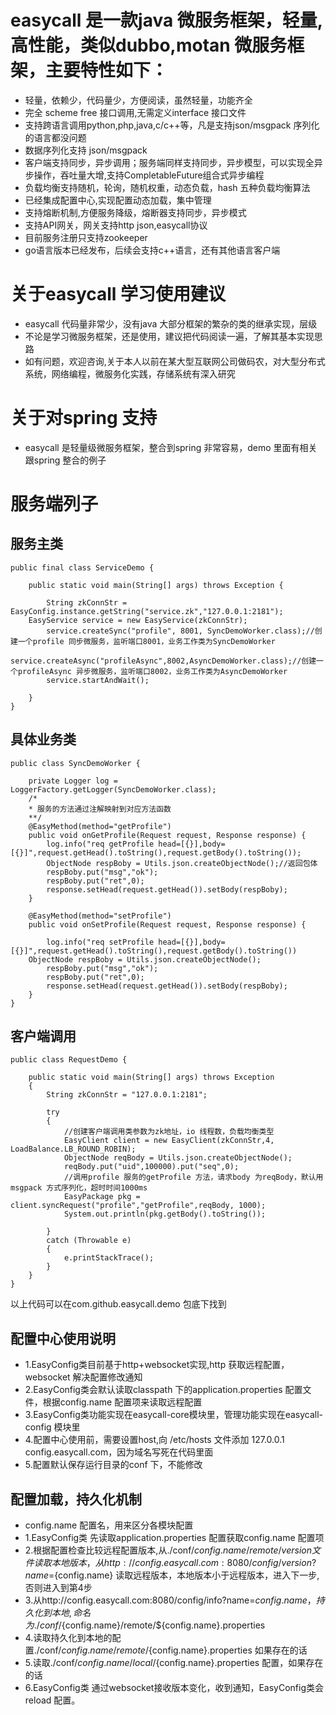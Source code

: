 # 
easycall 是一款java 微服务框架，轻量,高性能，类似dubbo,motan 微服务框架，主要特性如下：
========================
* 轻量，依赖少，代码量少，方便阅读，虽然轻量，功能齐全
* 完全 scheme free 接口调用,无需定义interface 接口文件
* 支持跨语言调用python,php,java,c/c++等，凡是支持json/msgpack 序列化的语言都没问题
* 数据序列化支持 json/msgpack
* 客户端支持同步，异步调用；服务端同样支持同步，异步模型，可以实现全异步操作，吞吐量大增,支持CompletableFuture组合式异步编程
* 负载均衡支持随机，轮询，随机权重，动态负载，hash 五种负载均衡算法
* 已经集成配置中心,实现配置动态加载，集中管理
* 支持熔断机制,方便服务降级，熔断器支持同步，异步模式
* 支持API网关，网关支持http json,easycall协议
* 目前服务注册只支持zookeeper
* go语言版本已经发布，后续会支持c++语言，还有其他语言客户端

关于easycall 学习使用建议
=====================
* easycall 代码量非常少，没有java 大部分框架的繁杂的类的继承实现，层级
* 不论是学习微服务框架，还是使用，建议把代码阅读一遍，了解其基本实现思路
* 如有问题，欢迎咨询,关于本人以前在某大型互联网公司做码农，对大型分布式系统，网络编程，微服务化实践，存储系统有深入研究

关于对spring 支持
===============
* easycall 是轻量级微服务框架，整合到spring 非常容易，demo 里面有相关跟spring 整合的例子

服务端列子
========
服务主类
--------
```
public final class ServiceDemo {

    public static void main(String[] args) throws Exception {

    	String zkConnStr = EasyConfig.instance.getString("service.zk","127.0.0.1:2181");
	EasyService service = new EasyService(zkConnStr);
    	service.createSync("profile", 8001, SyncDemoWorker.class);//创建一个profile 同步微服务，监听端口8001，业务工作类为SyncDemoWorker
    	service.createAsync("profileAsync",8002,AsyncDemoWorker.class);//创建一个profileAsync 异步微服务，监听端口8002，业务工作类为AsyncDemoWorker
    	service.startAndWait();
    	
    }
}
```

具体业务类
---------
```
public class SyncDemoWorker {

    private Logger log = LoggerFactory.getLogger(SyncDemoWorker.class);
    /*
    * 服务的方法通过注解映射到对应方法函数
    **/
    @EasyMethod(method="getProfile")
    public void onGetProfile(Request request, Response response) {
    	log.info("req getProfile head=[{}],body=[{}]",request.getHead().toString(),request.getBody().toString()); 	
    	ObjectNode respBoby = Utils.json.createObjectNode();//返回包体
    	respBoby.put("msg","ok");
    	respBoby.put("ret",0);
    	response.setHead(request.getHead()).setBody(respBoby);
    }
    
    @EasyMethod(method="setProfile")
    public void onSetProfile(Request request, Response response) {
    	
    	log.info("req setProfile head=[{}],body=[{}]",request.getHead().toString(),request.getBody().toString())
	ObjectNode respBoby = Utils.json.createObjectNode();
    	respBoby.put("msg","ok");
    	respBoby.put("ret",0);
    	response.setHead(request.getHead()).setBody(respBoby);
    }
}
```
客户端调用
---------
```
public class RequestDemo {
	
	public static void main(String[] args) throws Exception
	{
		String zkConnStr = "127.0.0.1:2181";

		try
		{	
			//创建客户端调用类参数为zk地址，io 线程数，负载均衡类型
			EasyClient client = new EasyClient(zkConnStr,4, LoadBalance.LB_ROUND_ROBIN);
			ObjectNode reqBody = Utils.json.createObjectNode();
			reqBody.put("uid",100000).put("seq",0);
			//调用profile 服务的getProfile 方法，请求body 为reqBody，默认用msgpack 方式序列化，超时时间1000ms	
			EasyPackage pkg = client.syncRequest("profile","getProfile",reqBody, 1000);
			System.out.println(pkg.getBody().toString());

		}
		catch (Throwable e)
		{
			e.printStackTrace();
		}
	}
}
```
以上代码可以在com.github.easycall.demo 包底下找到

配置中心使用说明
----------
* 1.EasyConfig类目前基于http+websocket实现,http 获取远程配置，websocket 解决配置修改通知
* 2.EasyConfig类会默认读取classpath 下的application.properties 配置文件，根据config.name 配置项来读取远程配置
* 3.EasyConfig类功能实现在easycall-core模块里，管理功能实现在easycall-config 模块里
* 4.配置中心使用前，需要设置host,向 /etc/hosts 文件添加 127.0.0.1 config.easycall.com，因为域名写死在代码里面
* 5.配置默认保存运行目录的conf 下，不能修改

配置加载，持久化机制
-----------------
* config.name 配置名，用来区分各模块配置
* 1.EasyConfig类 先读取application.properties 配置获取config.name 配置项
* 2.根据配置检查比较远程配置版本,从./conf/${config.name}/remote/version 文件读取本地版本，从http://config.easycall.com:8080/config/version?name=${config.name} 读取远程版本，本地版本小于远程版本，进入下一步,否则进入到第4步
* 3.从http://config.easycall.com:8080/config/info?name=${config.name} ，持久化到本地,命名为./conf/${config.name}/remote/${config.name}.properties
* 4.读取持久化到本地的配置./conf/${config.name}/remote/${config.name}.properties 如果存在的话
* 5.读取./conf/${config.name}/local/${config.name}.properties 配置，如果存在的话
* 6.EasyConfig类 通过websocket接收版本变化，收到通知，EasyConfig类会reload 配置。

